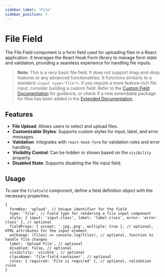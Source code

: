```yaml
---
sidebar_label: 'File'
sidebar_position: 7
---
```


# File Field

The File Field component is a form field used for uploading files in a React application. It leverages the React Hook Form library to manage form state and validation, providing a seamless experience for handling file inputs.

> **Note**: This is a very basic file field. It does not support drag-and-drop features or any advanced functionalities. It functions similarly to a standard `<input type="file">`. If you require a more feature-rich file input, consider building a custom field. Refer to the [Custom Field Documentation](/docs/form-renderer/features/custom-field) for guidance, or check if a new extendable package for files has been added in the [Extended Documentation](/docs/category/extended).

## Features

- **File Upload**: Allows users to select and upload files.
- **Customizable Styles**: Supports custom styles for input, label, and error messages.
- **Validation**: Integrates with `react-hook-form` for validation rules and error handling.
- **Visibility Control**: Can be hidden or shown based on the `visibility` property.
- **Disabled State**: Supports disabling the file input field.

## Usage

To use the `FileField` component, define a field definition object with the necessary properties.

```tsx
{
  formKey: 'upload', // Unique identifier for the field
  type: 'file', // Field type for rendering a file input component
  style: { input: 'input-class', label: 'label-class', error: 'error-class' }, // optional
  fieldProps: { accept: '.jpg,.png', multiple: true }, // optional, HTML attributes for the input element
  onChange: (files) => console.log(files), // optional, function to handle file changes
  label: 'Upload File', // optional
  disabled: false, // optional
  visibility: 'visible', // optional
  className: 'file-field-container', // optional
  rules: { required: 'File is required' }, // optional, validation rules
}
```
